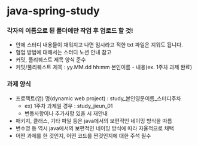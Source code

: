 # java-spring-study

### 각자의 이름으로 된 폴더에만 작업 후 업로드 할 것!
- 안에 스터디 내용물이 채워지고 나면 임시라고 적한 txt 파일은 지워도 됩니다.
- 협업 방법에 대해서는 스터디 노션 안내 참고
- 커밋, 풀리퀘스트 제목 양식 준수
- 커밋/풀리퀘스트 제목 : yy.MM.dd hh:mm 본인이름 - 내용(ex. 1주차 과제 완료)

### 과제 양식
- 프로젝트(앱) 명(dynamic web project) : study_본인영문이름_스터디주차
  - ex) 1주차 과제일 경우 : study_jieun_01
  - 변동사항이나 추가사항 있을 시 재안내
- 패키지, 클래스, 기타 파일 등은 java에서의 보편적인 네이밍 방식을 따름
- 변수명 등 역시 java에서의 보편적인 네이밍 방식에 따라 자율적으로 채택
- 어떤 과제를 한 것인지, 어떤 코드를 짠것인지에 대한 주석 필수

